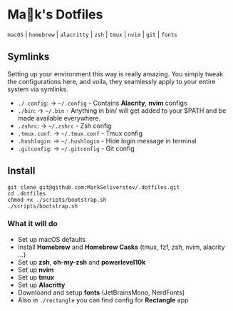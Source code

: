 # Ma:construction:k's Dotfiles

`macOS` | `homebrew` | `alacritty` | `zsh` | `tmux` | `nvim` | `git` | `fonts`

## Symlinks

Setting up your environment this way is really amazing. You simply tweak the
configurations here, and voila, they seamlessly apply to your entire system via
symlinks.

- `./.config`: -> `~/.config` - Contains **Alacrity**, **nvim** configs
- `./bin`: -> `~/.bin` - Anything in bin/ will get added to your $PATH and be made available everywhere.
- `.zshrc`: -> `~/.zshrc` - Zsh config
- `.tmux.conf`: -> `~/.tmux.conf` - Tmux config
- `.hushlogin`: -> `~/.hushlogin` - Hide login message in terminal
- `.gitconfig`: -> `~/.gitconfig` - Git config

## Install

```terminal
git clone git@github.com:MarkSeliverstov/.dotfiles.git
cd .dotfiles
chmod +x ./scripts/bootstrap.sh
./scripts/bootstrap.sh
```

### What it will do

- Set up macOS defaults
- Install **Homebrew** and **Homebrew Casks** (tmux, fzf, zsh, nvim, alacrity ...)
- Set up **zsh**, **oh-my-zsh** and **powerlevel10k**
- Set up **nvim**
- Set up **tmux**
- Set up **Alacritty**
- Downloand and setup **fonts** (JetBrainsMono, NerdFonts)
- Also in `./rectangle` you can find config for **Rectangle** app
